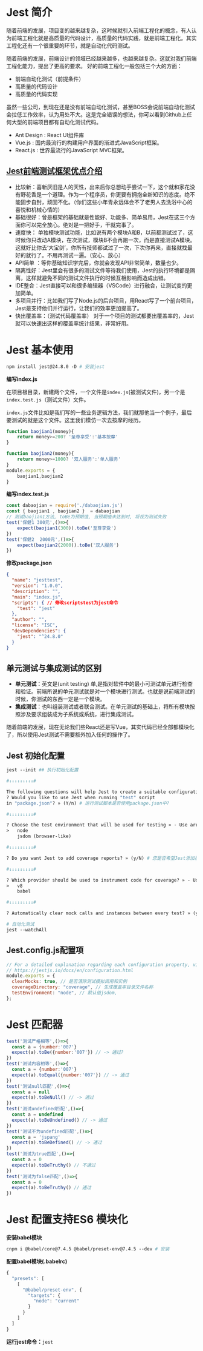 # Jest 简介

随着前端的发展，项目变的越来越复杂，这时候就引入前端工程化的概念，有人认为前端工程化就是高质量的代码设计，高质量的代码实践，就是前端工程化。其实工程化还有一个很重要的环节，就是自动化代码测试。

随着前端的发展，前端设计的领域已经越来越多，也越来越复杂。这就对我们前端工程化能力，提出了更高的要求。 好的前端工程化一般包括三个大的方面：

- 前端自动化测试（前提条件）
- 高质量的代码设计
- 高质量的代码实现

虽然一些公司，到现在还是没有前端自动化测试，甚至BOSS会说前端自动化测试会拉低工作效率，认为用处不大。这是完全错误的想法，你可以看到Github上任何大型的前端项目都有自动化测试代码。

- Ant Design : React UI组件库
- Vue.js : 国内最流行的构建用户界面的渐进式JavaScript框架。
- React.js : 世界最流行的JavaScript MVC框架。

## [Jest前端测试框架优点介绍](https://jspang.com/detailed?id=63#toc311)

- 比较新：喜新厌旧是人的天性，出来后你总想动手尝试一下，这个就和家花没有野花香是一个道理。作为一个程序员，你更要有拥抱全新知识的态度。绝不能固步自封，顽固不化。（你们这些小年青永远体会不了老男人去洗浴中心的喜悦和机械心情的）
- 基础很好：曾是框架的基础就是性能好、功能多、简单易用，Jest在这三个方面你可以完全放心。绝对是一把好手，干就完事了。
- 速度快： 单独模块测试功能，比如说有两个模块A和B，以前都测试过了，这时候你只改动A模块，在次测试，模块B不会再跑一次，而是直接测试A模块。这就好比你去‘大宝剑’，你所有技师都试过了一次，下次你再来，直接就找最好的就行了。不用再测试一遍。（安心、放心）
- API简单 ：等你基础知识学完后，你就会发现API非常简单，数量也少。
- 隔离性好：Jest里会有很多的测试文件等待我们使用，Jest的执行环境都是隔离，这样就避免不同的测试文件执行的时候互相影响而造成出错。
- IDE整合：Jest直接可以和很多编辑器（VSCode）进行融合，让测试变的更加简单。
- 多项目并行：比如我们写了Node.js的后台项目，用React写了一个前台项目，Jest是支持他们并行运行，让我们的效率更加提高了。
- 快出覆盖率：（测试代码覆盖率） 对于一个项目的测试都要出覆盖率的，Jest就可以快速出这样的覆盖率统计结果，非常好用。

# Jest 基本使用

```makefile
npm install jest@24.8.0 -D # 安装jest
```

**编写index.js**

在项目根目录，新建两个文件，一个文件是`index.js`(被测试文件)，另一个是`index.test.js`（测试文件）文件。

`index.js`文件比如是我们写的一些业务逻辑方法，我们就那他当一个例子，最后要测试的就是这个文件。这里我们模仿一次去按摩的经历。

~~~js
function baojian1(money){
    return money>=200? '至尊享受':'基本按摩'
}

function baojian2(money){
    return money>=1000? '双人服务':'单人服务'
}
module.exports = {
    baojian1,baojian2  
}
~~~

**编写index.test.js**

~~~js
const dabaojian = require('./dabaojian.js')
const { baojian1 , baojian2 }  = dabaojian
// 测试baojian1方法, toBe为预期值, 当预期值未达到时, 将视为测试失败
test('保健1 300元',()=>{
    expect(baojian1(300)).toBe('至尊享受')
})
test('保健2  2000元',()=>{
    expect(baojian2(2000)).toBe('双人服务')
})
~~~

**修改package.json**

~~~json
{
  "name": "jesttest",
  "version": "1.0.0",
  "description": "",
  "main": "index.js",
  "scripts": { // 修改scriptstest为jest命令
    "test": "jest"
  },
  "author": "",
  "license": "ISC",
  "devDependencies": {
    "jest": "^24.8.0"
  }
}
~~~

## 单元测试与集成测试的区别

- **单元测试**：英文是(unit testing) 单,是指对软件中的最小可测试单元进行检查和验证。前端所说的单元测试就是对一个模块进行测试。也就是说前端测试的时候，你测试的东西一定是一个模块。
- **集成测试**：也叫组装测试或者联合测试。在单元测试的基础上，将所有模块按照涉及要求组装成为子系统或系统，进行集成测试。

随着前端的发展，现在无论我们些React还是写Vue，其实代码已经全部都模块化了，所以使用Jest测试不需要额外加入任何的操作了。

## Jest 初始化配置

~~~makefile
jest --init ## 执行初始化配置

#↓↓↓↓↓↓↓↓↓#

The following questions will help Jest to create a suitable configuration for your project # 以下问题将帮助Jest为您的项目创建合适的配置
? Would you like to use Jest when running "test" script
in "package.json"? » (Y/n) # 运行测试脚本是否使用package.json中?

#↓↓↓↓↓↓↓↓↓#

? Choose the test environment that will be used for testing » - Use arrow-keys. Return to submit. # 选择测试环境
>   node
    jsdom (browser-like)

#↓↓↓↓↓↓↓↓↓#

? Do you want Jest to add coverage reports? » (y/N) # 您是否希望Jest添加覆盖率报告(y)

#↓↓↓↓↓↓↓↓↓#

? Which provider should be used to instrument code for coverage? » - Use arrow-keys. Return to submit. # 使用哪个提供程序检测覆盖率代码
>   v8
    babel

#↓↓↓↓↓↓↓↓↓#

? Automatically clear mock calls and instances between every test? » (y/N) # 是否自动清除每个测试之间的模拟调用和实例？(y)

# 自动化测试
jest --watchAll
~~~

## Jest.config.js配置项

~~~js
// For a detailed explanation regarding each configuration property, visit:
// https://jestjs.io/docs/en/configuration.html
module.exports = {
  clearMocks: true, // 是否清除测试模拟调用和实例
  coverageDirectory: "coverage", // 生成覆盖率目录文件名称
  testEnvironment: "node", // 默认值jsdom,
};
~~~

# Jest 匹配器

~~~js
test('测试严格相等',()=>{
  const a = {number:'007'}   
  expect(a).toBe({number:'007'}) // -> 通过?
}) 
test('测试内容相等',()=>{
  const a = {number:'007'}   
  expect(a).toEqual({number:'007'}) // -> 通过
})
test('测试null匹配',()=>{
  const a = null   
  expect(a).toBeNull() // -> 通过
}) 
test('测试undefined匹配',()=>{
  const a = undefined   
  expect(a).toBeUndefined() // -> 通过
}) 
test('测试不为undefined匹配',()=>{
  const a = 'jspang'  
  expect(a).toBeDefined() // -> 通过
}) 
test('测试为true匹配',()=>{
  const a = 0
  expect(a).toBeTruthy() // 不通过
}) 
test('测试为false匹配',()=>{
  const a = 0
  expect(a).toBeTruthy() // 通过
}) 
~~~

# Jest 配置支持ES6 模块化

**安装babel模块**

~~~makefile
cnpm i @babel/core@7.4.5 @babel/preset-env@7.4.5 --dev # 安装
~~~

**配置babel模块(.babelrc)**

~~~js
{
  "presets": [
    [
      "@babel/preset-env", {
        "targets": {
          "node": "current"
        }
      }
    ]
  ]
}
~~~

**运行jest命令：**`jest`

